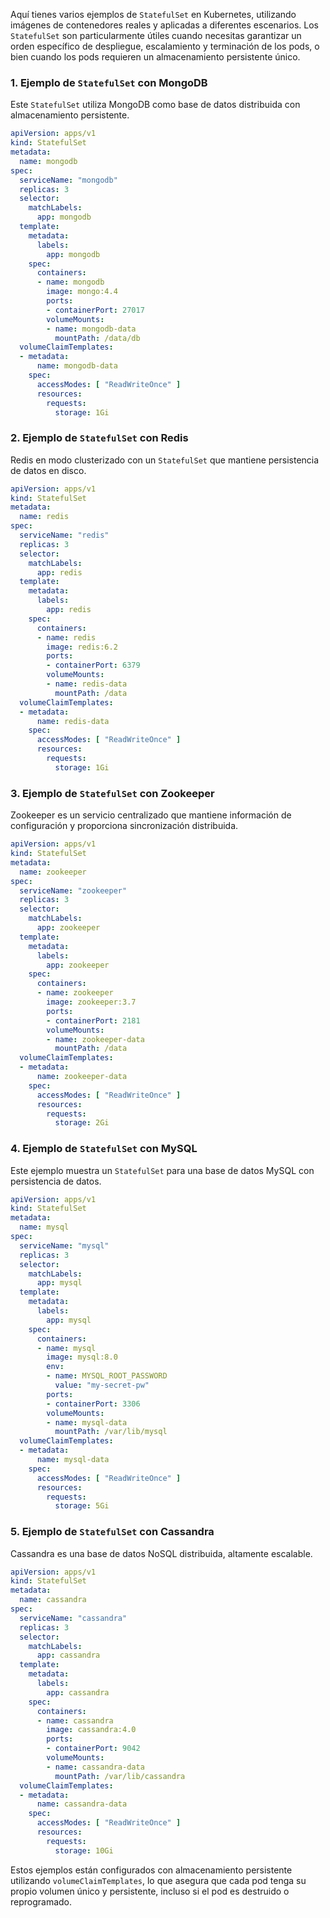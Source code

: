 Aquí tienes varios ejemplos de `StatefulSet` en Kubernetes, utilizando imágenes de contenedores reales y aplicadas a diferentes escenarios. Los `StatefulSet` son particularmente útiles cuando necesitas garantizar un orden específico de despliegue, escalamiento y terminación de los pods, o bien cuando los pods requieren un almacenamiento persistente único.

### 1. **Ejemplo de `StatefulSet` con MongoDB**
Este `StatefulSet` utiliza MongoDB como base de datos distribuida con almacenamiento persistente.

```yaml
apiVersion: apps/v1
kind: StatefulSet
metadata:
  name: mongodb
spec:
  serviceName: "mongodb"
  replicas: 3
  selector:
    matchLabels:
      app: mongodb
  template:
    metadata:
      labels:
        app: mongodb
    spec:
      containers:
      - name: mongodb
        image: mongo:4.4
        ports:
        - containerPort: 27017
        volumeMounts:
        - name: mongodb-data
          mountPath: /data/db
  volumeClaimTemplates:
  - metadata:
      name: mongodb-data
    spec:
      accessModes: [ "ReadWriteOnce" ]
      resources:
        requests:
          storage: 1Gi
```

### 2. **Ejemplo de `StatefulSet` con Redis**
Redis en modo clusterizado con un `StatefulSet` que mantiene persistencia de datos en disco.

```yaml
apiVersion: apps/v1
kind: StatefulSet
metadata:
  name: redis
spec:
  serviceName: "redis"
  replicas: 3
  selector:
    matchLabels:
      app: redis
  template:
    metadata:
      labels:
        app: redis
    spec:
      containers:
      - name: redis
        image: redis:6.2
        ports:
        - containerPort: 6379
        volumeMounts:
        - name: redis-data
          mountPath: /data
  volumeClaimTemplates:
  - metadata:
      name: redis-data
    spec:
      accessModes: [ "ReadWriteOnce" ]
      resources:
        requests:
          storage: 1Gi
```

### 3. **Ejemplo de `StatefulSet` con Zookeeper**
Zookeeper es un servicio centralizado que mantiene información de configuración y proporciona sincronización distribuida.

```yaml
apiVersion: apps/v1
kind: StatefulSet
metadata:
  name: zookeeper
spec:
  serviceName: "zookeeper"
  replicas: 3
  selector:
    matchLabels:
      app: zookeeper
  template:
    metadata:
      labels:
        app: zookeeper
    spec:
      containers:
      - name: zookeeper
        image: zookeeper:3.7
        ports:
        - containerPort: 2181
        volumeMounts:
        - name: zookeeper-data
          mountPath: /data
  volumeClaimTemplates:
  - metadata:
      name: zookeeper-data
    spec:
      accessModes: [ "ReadWriteOnce" ]
      resources:
        requests:
          storage: 2Gi
```

### 4. **Ejemplo de `StatefulSet` con MySQL**
Este ejemplo muestra un `StatefulSet` para una base de datos MySQL con persistencia de datos.

```yaml
apiVersion: apps/v1
kind: StatefulSet
metadata:
  name: mysql
spec:
  serviceName: "mysql"
  replicas: 3
  selector:
    matchLabels:
      app: mysql
  template:
    metadata:
      labels:
        app: mysql
    spec:
      containers:
      - name: mysql
        image: mysql:8.0
        env:
        - name: MYSQL_ROOT_PASSWORD
          value: "my-secret-pw"
        ports:
        - containerPort: 3306
        volumeMounts:
        - name: mysql-data
          mountPath: /var/lib/mysql
  volumeClaimTemplates:
  - metadata:
      name: mysql-data
    spec:
      accessModes: [ "ReadWriteOnce" ]
      resources:
        requests:
          storage: 5Gi
```

### 5. **Ejemplo de `StatefulSet` con Cassandra**
Cassandra es una base de datos NoSQL distribuida, altamente escalable.

```yaml
apiVersion: apps/v1
kind: StatefulSet
metadata:
  name: cassandra
spec:
  serviceName: "cassandra"
  replicas: 3
  selector:
    matchLabels:
      app: cassandra
  template:
    metadata:
      labels:
        app: cassandra
    spec:
      containers:
      - name: cassandra
        image: cassandra:4.0
        ports:
        - containerPort: 9042
        volumeMounts:
        - name: cassandra-data
          mountPath: /var/lib/cassandra
  volumeClaimTemplates:
  - metadata:
      name: cassandra-data
    spec:
      accessModes: [ "ReadWriteOnce" ]
      resources:
        requests:
          storage: 10Gi
```

Estos ejemplos están configurados con almacenamiento persistente utilizando `volumeClaimTemplates`, lo que asegura que cada pod tenga su propio volumen único y persistente, incluso si el pod es destruido o reprogramado.